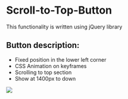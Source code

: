 # Scroll-to-Top-Button

<p>This functionality is written using jQuery library</p>
<h2>Button description:</h2>
<ul>
    <li>Fixed position in the lower left corner</li>
    <li>CSS Animation on keyframes</li>
    <li>Scrolling to top section</li>
    <li>Show at 1400px to down</li>
</ul>
<img src="https://thumb.cloud.mail.ru/weblink/thumb/xw1/5ymY/4yCFrQ8YP/Scroll.jpg?x-email=sibir_91%40list.ru">
